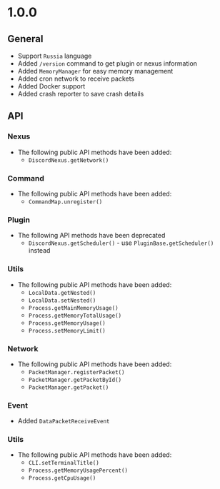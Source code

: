 # 1.0.0

## General
- Support `Russia` language
- Added `/version` command to get plugin or nexus information
- Added `MemoryManager` for easy memory management
- Added cron network to receive packets
- Added Docker support
- Added crash reporter to save crash details 

## API
### Nexus
- The following public API methods have been added:
    - `DiscordNexus.getNetwork()`
### Command
- The following public API methods have been added:
    - `CommandMap.unregister()`
### Plugin
- The following API methods have been deprecated
    - `DiscordNexus.getScheduler()` - use `PluginBase.getScheduler()` instead
### Utils
- The following public API methods have been added:
  - `LocalData.getNested()`
  - `LocalData.setNested()`
  - `Process.getMainMemoryUsage()`
  - `Process.getMemoryTotalUsage()`
  - `Process.getMemoryUsage()`
  - `Process.setMemoryLimit()`
### Network
- The following public API methods have been added:
    - `PacketManager.registerPacket()`
    - `PacketManager.getPacketById()`
    - `PacketManager.getPacket()`
### Event
- Added `DataPacketReceiveEvent`
### Utils
- The following public API methods have been added:
    - `CLI.setTerminalTitle()`
    - `Process.getMemoryUsagePercent()`
    - `Process.getCpuUsage()`